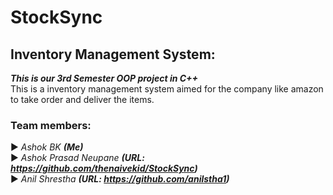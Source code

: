 # StockSync
## Inventory Management System:<br>
***This is our 3rd Semester OOP project in C++***<br>
This is a inventory management system aimed for the company like amazon to take order and deliver the items.<br>
### Team members:
▶ *Ashok BK* ***(Me)***<br>
▶ *Ashok Prasad Neupane* ***(URL: https://github.com/thenaivekid/StockSync)***<br>
▶ *Anil Shrestha* ***(URL: https://github.com/anilstha1)***<br>

